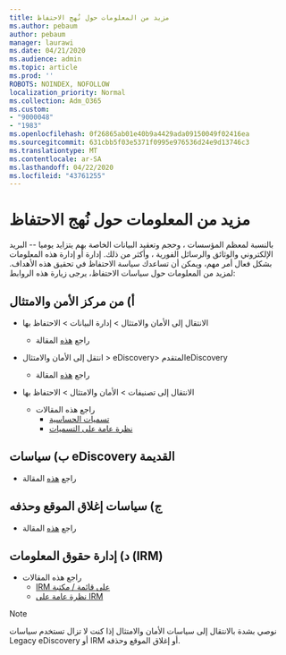 ```yaml
---
title: مزيد من المعلومات حول نُهج الاحتفاظ
ms.author: pebaum
author: pebaum
manager: laurawi
ms.date: 04/21/2020
ms.audience: admin
ms.topic: article
ms.prod: ''
ROBOTS: NOINDEX, NOFOLLOW
localization_priority: Normal
ms.collection: Adm_O365
ms.custom:
- "9000048"
- "1983"
ms.openlocfilehash: 0f26865ab01e40b9a4429ada09150049f02416ea
ms.sourcegitcommit: 631cbb5f03e5371f0995e976536d24e9d13746c3
ms.translationtype: MT
ms.contentlocale: ar-SA
ms.lasthandoff: 04/22/2020
ms.locfileid: "43761255"
---
```

# <a name="more-info-about-retention-policies"></a>مزيد من المعلومات حول نُهج الاحتفاظ

بالنسبة لمعظم المؤسسات ، وحجم وتعقيد البيانات الخاصة بهم يتزايد يوميا -- البريد الإلكتروني والوثائق والرسائل الفورية ، وأكثر من ذلك. إدارة أو إدارة هذه المعلومات بشكل فعال أمر مهم، ويمكن أن تساعدك سياسة الاحتفاظ في تحقيق هذه الأهداف. لمزيد من المعلومات حول سياسات الاحتفاظ، يرجى زيارة هذه الروابط:

## <a name="a-from-security-and-compliance-center"></a>أ) من مركز الأمن والامتثال

- الانتقال إلى الأمان والامتثال > إدارة البيانات > الاحتفاظ بها
  - راجع [هذه](https://docs.microsoft.com/office365/securitycompliance/retention-policies) المقالة

- انتقل إلى الأمان والامتثال > eDiscovery> المتقدمeDiscovery 
  - راجع [هذه](https://docs.microsoft.com/office365/securitycompliance/ediscovery-cases) المقالة

- الانتقال إلى تصنيفات > الأمان والامتثال > الاحتفاظ بها
  - راجع هذه المقالات
    - [تسميات الحساسية](https://docs.microsoft.com/office365/securitycompliance/sensitivity-labels)
    - [نظرة عامة على التسميات](https://docs.microsoft.com/office365/securitycompliance/labels)

## <a name="b-legacy-ediscovery-policies"></a>ب) سياسات eDiscovery القديمة

- راجع [هذه](https://support.office.com/article/Set-up-an-eDiscovery-Center-in-SharePoint-Online-A18F8975-AA7F-43B4-A7D6-001D14744D8E) المقالة

## <a name="c-site-closure-and-deletion-policies"></a>ج) سياسات إغلاق الموقع وحذفه

- راجع [هذه](https://support.office.com/article/Use-policies-for-site-closure-and-deletion-A8280D82-27FD-48C5-9ADF-8A5431208BA5) المقالة  

## <a name="d-information-rights-management-irm"></a>د) إدارة حقوق المعلومات (IRM)

- راجع هذه المقالات
  - [IRM على قائمة / مكتبة](https://support.office.com/article/apply-information-rights-management-to-a-list-or-library-3bdb5c4e-94fc-4741-b02f-4e7cc3c54aa1)
  - [نظرة عامة على IRM](https://support.office.com/article/create-and-apply-information-management-policies-eb501fe9-2ef6-4150-945a-65a6451ee9e9)

> [!Note]
> نوصي بشدة بالانتقال إلى سياسات الأمان والامتثال إذا كنت لا تزال تستخدم سياسات Legacy eDiscovery أو IRM أو إغلاق الموقع وحذفه.
